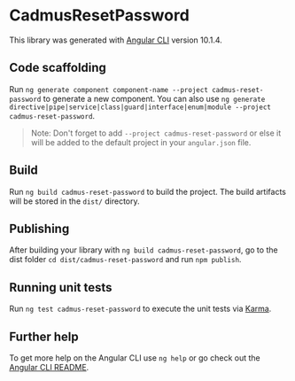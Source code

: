 # CadmusResetPassword

This library was generated with [Angular CLI](https://github.com/angular/angular-cli) version 10.1.4.

## Code scaffolding

Run `ng generate component component-name --project cadmus-reset-password` to generate a new component. You can also use `ng generate directive|pipe|service|class|guard|interface|enum|module --project cadmus-reset-password`.
> Note: Don't forget to add `--project cadmus-reset-password` or else it will be added to the default project in your `angular.json` file. 

## Build

Run `ng build cadmus-reset-password` to build the project. The build artifacts will be stored in the `dist/` directory.

## Publishing

After building your library with `ng build cadmus-reset-password`, go to the dist folder `cd dist/cadmus-reset-password` and run `npm publish`.

## Running unit tests

Run `ng test cadmus-reset-password` to execute the unit tests via [Karma](https://karma-runner.github.io).

## Further help

To get more help on the Angular CLI use `ng help` or go check out the [Angular CLI README](https://github.com/angular/angular-cli/blob/master/README.md).
